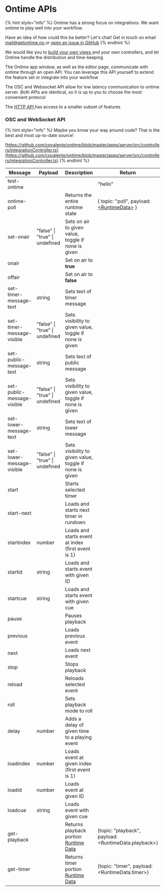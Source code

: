 # Ontime APIs

{% hint style="info" %}
Ontime has a strong focus on integrations. We want ontime to play well into your workflow.&#x20;

Have an idea of how could this be better? Let's chat! Get in touch on email [mail@getontime.no ](<mailto:mail@getontime.no >)or [open an issue in GitHub](https://github.com/cpvalente/ontime/issues)
{% endhint %}

We would like you to [build your own views ](../../features/make-your-own-viewer.md)and your own controllers, and let Ontime handle the distribution and time-keeping

The Ontime app window, as well as the editor page, communicate with ontime through an open API. You can leverage this API yourself to extend the feature set or integrate into your workflow



The OSC and Websocket API allow for low latency communication to ontime server. Both APIs are identical, so it is up to you to choose the most convenient protocol

The [HTTP API ](http-api.md)has access to a smaller subset of features

### OSC and WebSocket API

{% hint style="info" %}
Maybe you know your way around code? That is the best and most up-to-date source!

[https://github.com/cpvalente/ontime/blob/master/apps/server/src/controllers/integrationController.ts](https://github.com/cpvalente/ontime/blob/master/apps/server/src/controllers/integrationController.ts)
{% endhint %}

| Message                    | Payload                        | Description                                                 | Return                                                           |
| -------------------------- | ------------------------------ | ----------------------------------------------------------- | ---------------------------------------------------------------- |
| test-ontime                |                                |                                                             | "hello"                                                          |
| ontime-poll                |                                | Returns the entire runtime state                            | { topic: "poll", payload: [\<RuntimeData>](../runtime-data.md) } |
| set-onair                  | "false" \| "true" \| undefined | Sets on air to given value, toggle if none is given         |                                                                  |
| onair                      |                                | Set on air to **true**                                      |                                                                  |
| offair                     |                                | Set on air to **false**                                     |                                                                  |
| set-timer-message-text     | string                         | Sets text of timer message                                  |                                                                  |
| set-timer-message-visible  | "false" \| "true" \| undefined | Sets visibility to given value, toggle if none is given     |                                                                  |
| set-public-message-text    | string                         | Sets text of public message                                 |                                                                  |
| set-public-message-visible | "false" \| "true" \| undefined | Sets visibility to given value, toggle if none is given     |                                                                  |
| set-lower-message-text     | string                         | Sets text of lower message                                  |                                                                  |
| set-lower-message-visible  | "false" \| "true" \| undefined | Sets visibility to given value, toggle if none is given     |                                                                  |
| start                      |                                | Starts selected timer                                       |                                                                  |
| start-next                 |                                | Loads and starts next timer in rundown                      |                                                                  |
| startindex                 | number                         | Loads and starts event at index (first event is 1)          |                                                                  |
| startid                    | string                         | Loads and starts event with given ID                        |                                                                  |
| startcue                   | string                         | Loads and starts event with given cue                       |                                                                  |
| pause                      |                                | Pauses playback                                             |                                                                  |
| previous                   |                                | Loads previous event                                        |                                                                  |
| next                       |                                | Loads next event                                            |                                                                  |
| stop                       |                                | Stops playback                                              |                                                                  |
| reload                     |                                | Reloads selected event                                      |                                                                  |
| roll                       |                                | Sets playback mode to roll                                  |                                                                  |
| delay                      | number                         | Adds a delay of given time to a playing event               |                                                                  |
| loadindex                  | number                         | Loads event at given index (first event is 1)               |                                                                  |
| loadid                     | number                         | Loads event at given ID                                     |                                                                  |
| loadcue                    | string                         | Loads event with given cue                                  |                                                                  |
| get-playback               |                                | Returns playback portion [Runtime Data](../runtime-data.md) | {topic: "playback", payload: \<RuntimeData.playback>}            |
| get-timer                  |                                | Returns timer portion [Runtime Data](../runtime-data.md)    | {topic: "timer", payload: \<RuntimeData.timer>}                  |

